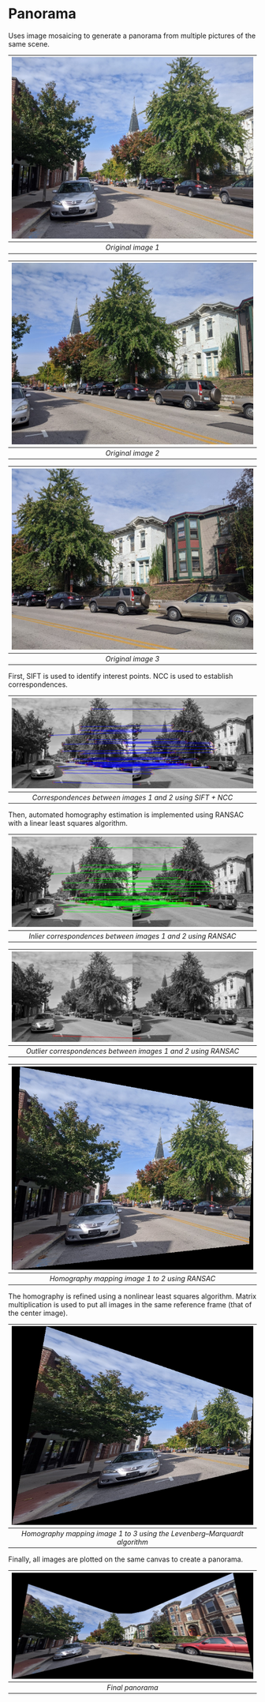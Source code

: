 # Panorama
Uses image mosaicing to generate a panorama from multiple pictures of the same scene.

| ![A city street](https://github.com/ginaclepper/panorama/blob/main/original_images/1.jpg) | 
|:--:| 
| *Original image 1* |

| ![A city street](https://github.com/ginaclepper/panorama/blob/main/original_images/2.jpg) | 
|:--:| 
| *Original image 2* |

| ![A city street](https://github.com/ginaclepper/panorama/blob/main/original_images/3.jpg) | 
|:--:| 
| *Original image 3* |

First, SIFT is used to identify interest points. NCC is used to establish correspondences.

| ![Blue lines connect corresponding points in two side-by-side images](https://github.com/ginaclepper/panorama/blob/main/results/1%20to%202%20using%20NCC.png) | 
|:--:| 
| *Correspondences between images 1 and 2 using SIFT + NCC* |

Then, automated homography estimation is implemented using RANSAC with a linear least squares algorithm.

| ![Green lines connect corresponding points in two side-by-side images](https://github.com/ginaclepper/panorama/blob/main/results/1-2%20inliers.png) | 
|:--:| 
| *Inlier correspondences between images 1 and 2 using RANSAC* |

| ![Red lines connect corresponding points in two side-by-side images](https://github.com/ginaclepper/panorama/blob/main/results/1-2%20outliers.png) | 
|:--:| 
| *Outlier correspondences between images 1 and 2 using RANSAC* |

| ![A distorted image of a city street](https://github.com/ginaclepper/panorama/blob/main/results/1%20to%202%20RANSAC.png) | 
|:--:| 
| *Homography mapping image 1 to 2 using RANSAC* |

The homography is refined using a nonlinear least squares algorithm. Matrix multiplication is used to put all images in the same reference frame (that of the center image).

| ![A distorted image of a city street](https://github.com/ginaclepper/panorama/blob/main/results/1%20to%203%20LM.png) | 
|:--:| 
| *Homography mapping image 1 to 3 using the Levenberg–Marquardt algorithm* |

Finally, all images are plotted on the same canvas to create a panorama.

| ![A panorama of a city street](https://github.com/ginaclepper/panorama/blob/main/results/panorama%20w%20LM.png?raw=true) | 
|:--:| 
| *Final panorama* |
